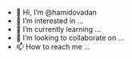 - 👋 Hi, I’m @hamidovadan
- 👀 I’m interested in ...
- 🌱 I’m currently learning ...
- 💞️ I’m looking to collaborate on ...
- 📫 How to reach me ...

<!---
hamidovadan/hamidovadan is a ✨ special ✨ repository because its `README.md` (this file) appears on your GitHub profile.
You can click the Preview link to take a look at your changes.
--->
